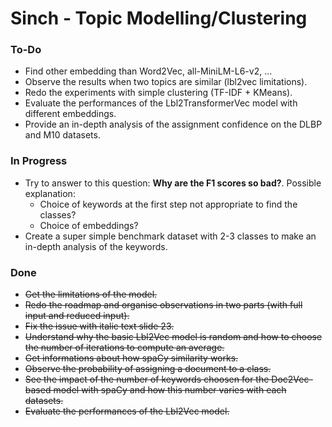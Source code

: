 # Sinch - Topic Modelling/Clustering

### To-Do

- Find other embedding than Word2Vec, all-MiniLM-L6-v2, ...
- Observe the results when two topics are similar (lbl2vec limitations).
- Redo the experiments with simple clustering (TF-IDF + KMeans).
- Evaluate the performances of the Lbl2TransformerVec model with different embeddings.
- Provide an in-depth analysis of the assignment confidence on the DLBP and M10 datasets.

### In Progress

- Try to answer to this question: **Why are the F1 scores so bad?**. Possible explanation:
    - Choice of keywords at the first step not appropriate to find the classes?
    - Choice of embeddings?
- Create a super simple benchmark dataset with 2-3 classes to make an in-depth analysis of the keywords.

### Done

- ~~Get the limitations of the model.~~
- ~~Redo the roadmap and organise observations in two parts (with full input and reduced input).~~
- ~~Fix the issue with italic text slide 23.~~
- ~~Understand why the basic Lbl2Vec model is random and how to choose the number of iterations to compute an average.~~
- ~~Get informations about how spaCy similarity works.~~
- ~~Observe the probability of assigning a document to a class.~~
- ~~See the impact of the number of keywords choosen for the Doc2Vec-based model with spaCy and how this number varies with each datasets.~~
- ~~Evaluate the performances of the Lbl2Vec model.~~
